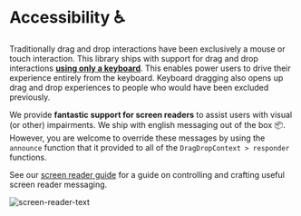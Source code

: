 # Accessibility ♿️

Traditionally drag and drop interactions have been exclusively a mouse or touch interaction. This library ships with support for drag and drop interactions [**using only a keyboard**](/docs/general/sensor/keyboard.md). This enables power users to drive their experience entirely from the keyboard. Keyboard dragging also opens up drag and drop experiences to people who would have been excluded previously.

We provide **fantastic support for screen readers** to assist users with visual (or other) impairments. We ship with english messaging out of the box 📦. However, you are welcome to override these messages by using the `announce` function that it provided to all of the `DragDropContext > responder` functions.

See our [screen reader guide](/docs/guides/screen-reader.md) for a guide on controlling and crafting useful screen reader messaging.

![screen-reader-text](https://user-images.githubusercontent.com/2182637/36571009-d326d82a-1888-11e8-9a1d-e44f8b969c2f.gif)
